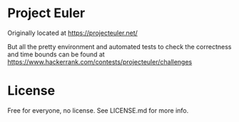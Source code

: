 # Project Euler

Originally located at https://projecteuler.net/

But all the pretty environment and automated tests to check the correctness and
time bounds can be found at https://www.hackerrank.com/contests/projecteuler/challenges

# License

Free for everyone, no license. See LICENSE.md for more info.
